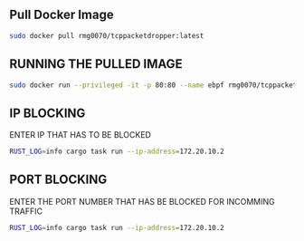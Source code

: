 ## Pull Docker Image
```bash 
sudo docker pull rmg0070/tcppacketdropper:latest
```
## RUNNING THE PULLED IMAGE
``` bash
sudo docker run --privileged -it -p 80:80 --name ebpf rmg0070/tcppacketdropper:latest /bin/bash
```

## IP BLOCKING
ENTER IP THAT HAS TO BE BLOCKED 
```BASH
RUST_LOG=info cargo task run --ip-address=172.20.10.2
```

## PORT BLOCKING

ENTER THE PORT NUMBER THAT HAS BE BLOCKED FOR INCOMMING TRAFFIC

```bash
RUST_LOG=info cargo task run --ip-address=172.20.10.2
```
